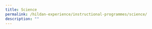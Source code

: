 ```yaml
---
title: Science
permalink: /hildan-experience/instructional-programmes/science/
description: ""
---
```

